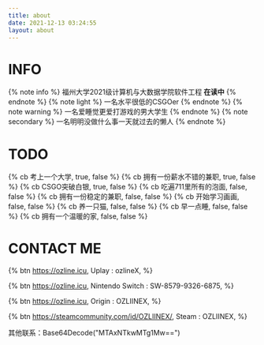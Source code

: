 ```yaml
---
title: about
date: 2021-12-13 03:24:55
layout: about
---
```

# INFO

{% note info %}
福州大学2021级计算机与大数据学院软件工程 **在读中**
{% endnote %}
{% note light %}
一名水平很低的CSGOer
{% endnote %}
{% note warning %}
一名爱睡觉更爱打游戏的男大学生
{% endnote %}
{% note secondary %}
一名明明没做什么事一天就过去的懒人
{% endnote %}

# TODO

{% cb 考上一个大学, true, false %}
{% cb 拥有一份薪水不错的兼职, true, false %}
{% cb CSGO突破白银, true, false %}
{% cb  吃遍711里所有的泡面, false, false %}
{% cb  拥有一份稳定的兼职, false, false %}
{% cb  开始学习画画, false, false %}
{% cb  养一只猫, false, false %}
{% cb  早一点睡, false, false %}
{% cb  拥有一个温暖的家, false, false %}

# CONTACT ME

{% btn https://ozline.icu, Uplay : ozlineX, %}

{% btn https://ozline.icu, Nintendo Switch : SW-8579-9326-6875, %}

{% btn https://ozline.icu, Origin : OZLIINEX, %}

{% btn https://steamcommunity.com/id/OZLIINEX/, Steam : OZLIINEX, %}

其他联系：Base64Decode("MTAxNTkwMTg1Mw==")